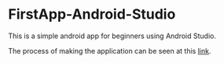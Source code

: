 # FirstApp-Android-Studio
This is a simple android app for beginners using Android Studio.

The process of making the application can be seen at this [link](https://youtu.be/4U8_RyI2j1I).
